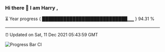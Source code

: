### Hi there 👋 I am Harry , 

⏳ Year progress { ████████████████████████████▁▁ } 94.31 %

---

⏰ Updated on Sat, 11 Dec 2021 05:43:59 GMT

![Progress Bar CI](https://github.com/duykhang68/duykhang68/workflows/Progress%20Bar%20CI/badge.svg)
